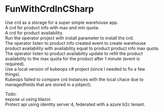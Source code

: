 # FunWithCrdInCSharp

Use crd as a storage for a super simple warehouse app.  
A crd for product info with max and min quota.  
A crd for product availability.  
Run the operator project with install parameter to install the crd.  
The operator listen to product info created event to create warehouse product availability with availability equal to product product info max quota.  
The operator listen to product availability update to refill the product availability to the max quota for the product after 1 minute (event is required).  
Use a local version of kubeops c# project (since I needed to fix a few things).  
Kubeops failed to compare crd instances with the local chace due to managedfields that are stored in a jobject).  

Todo:  
expose ui using blazor.  
Protect api using identity server 4, federated with a azure b2c tenant.  

